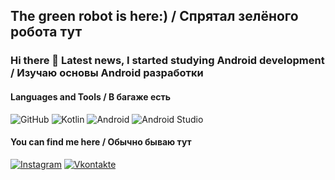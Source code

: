 ## The green robot is here:) / Спрятал зелёного робота тут
### Hi there 👋 Latest news, I started studying Android development / Изучаю основы Android разработки

#### Languages and Tools / В багаже есть
![GitHub](https://img.shields.io/badge/GitHub-black?logo=github&logoColor=white&style=for-the-badge)
![Kotlin](https://img.shields.io/badge/-Kotlin-000000?style=for-the-badge&logo=kotlin)
![Android](https://img.shields.io/badge/-Android-090909?style=for-the-badge&logo=android)
![Android Studio](https://img.shields.io/badge/-Android_Studio-000000?style=for-the-badge&logo=androidstudio)

#### You can find me here / Обычно бываю тут
[![Instagram](https://img.shields.io/badge/-Instagram-000000?style=for-the-badge&logo=instagram)](https://www.instagram.com/zfrfm/)
[![Vkontakte](https://img.shields.io/badge/-VKontakte-000000?style=for-the-badge&logo=Vk)](https://vk.com/zfrfm)
